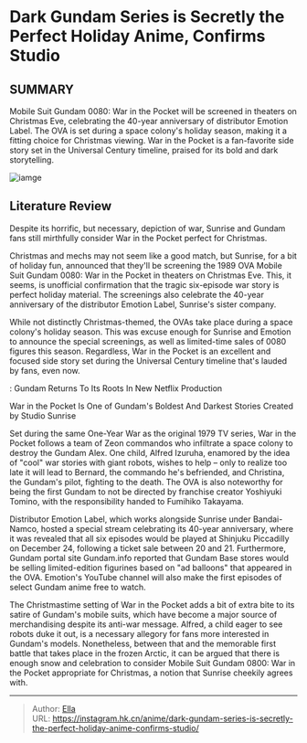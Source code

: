 # Dark Gundam Series is Secretly the Perfect Holiday Anime, Confirms Studio


## SUMMARY 



  Mobile Suit Gundam 0080: War in the Pocket will be screened in theaters on Christmas Eve, celebrating the 40-year anniversary of distributor Emotion Label.   The OVA is set during a space colony&#39;s holiday season, making it a fitting choice for Christmas viewing.   War in the Pocket is a fan-favorite side story set in the Universal Century timeline, praised for its bold and dark storytelling.  

![iamge](https://static1.srcdn.com/wordpress/wp-content/uploads/2023/12/gundambanner.jpg)

## Literature Review

Despite its horrific, but necessary, depiction of war, Sunrise and Gundam fans still mirthfully consider War in the Pocket perfect for Christmas.




Christmas and mechs may not seem like a good match, but Sunrise, for a bit of holiday fun, announced that they&#39;ll be screening the 1989 OVA Mobile Suit Gundam 0080: War in the Pocket in theaters on Christmas Eve. This, it seems, is unofficial confirmation that the tragic six-episode war story is perfect holiday material. The screenings also celebrate the 40-year anniversary of the distributor Emotion Label, Sunrise&#39;s sister company.




While not distinctly Christmas-themed, the OVAs take place during a space colony&#39;s holiday season. This was excuse enough for Sunrise and Emotion to announce the special screenings, as well as limited-time sales of 0080 figures this season. Regardless, War in the Pocket is an excellent and focused side story set during the Universal Century timeline that&#39;s lauded by fans, even now.

 : Gundam Returns To Its Roots In New Netflix Production


 War in the Pocket Is One of Gundam&#39;s Boldest And Darkest Stories 
Created by Studio Sunrise
         

Set during the same One-Year War as the original 1979 TV series, War in the Pocket follows a team of Zeon commandos who infiltrate a space colony to destroy the Gundam Alex. One child, Alfred Izuruha, enamored by the idea of &#34;cool&#34; war stories with giant robots, wishes to help – only to realize too late it will lead to Bernard, the commando he&#39;s befriended, and Christina, the Gundam&#39;s pilot, fighting to the death. The OVA is also noteworthy for being the first Gundam to not be directed by franchise creator Yoshiyuki Tomino, with the responsibility handed to Fumihiko Takayama.




Distributor Emotion Label, which works alongside Sunrise under Bandai-Namco, hosted a special stream celebrating its 40-year anniversary, where it was revealed that all six episodes would be played at Shinjuku Piccadilly on December 24, following a ticket sale between 20 and 21. Furthermore, Gundam portal site Gundam.info reported that Gundam Base stores would be selling limited-edition figurines based on &#34;ad balloons&#34; that appeared in the OVA. Emotion&#39;s YouTube channel will also make the first episodes of select Gundam anime free to watch.

The Christmastime setting of War in the Pocket adds a bit of extra bite to its satire of Gundam&#39;s mobile suits, which have become a major source of merchandising despite its anti-war message. Alfred, a child eager to see robots duke it out, is a necessary allegory for fans more interested in Gundam&#39;s models. Nonetheless, between that and the memorable first battle that takes place in the frozen Arctic, it can be argued that there is enough snow and celebration to consider Mobile Suit Gundam 0800: War in the Pocket appropriate for Christmas, a notion that Sunrise cheekily agrees with.






---

> Author: [Ella](https://instagram.hk.cn/)  
> URL: https://instagram.hk.cn/anime/dark-gundam-series-is-secretly-the-perfect-holiday-anime-confirms-studio/  

